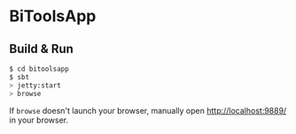 # BiToolsApp #

## Build & Run ##

```sh
$ cd bitoolsapp
$ sbt
> jetty:start
> browse
```

If `browse` doesn't launch your browser, manually open [http://localhost:9889/](http://localhost:9889/) in your browser.
